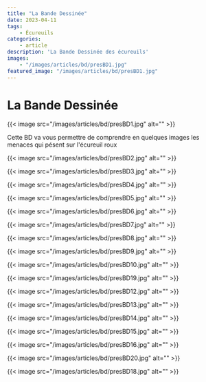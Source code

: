 ```yaml
---
title: "La Bande Dessinée"
date: 2023-04-11
tags: 
    - Écureuils
categories:
    - article
description: 'La Bande Dessinée des écureuils'
images:
    - "/images/articles/bd/presBD1.jpg"
featured_image: "/images/articles/bd/presBD1.jpg"
---
```



# La Bande Dessinée 

{{< image src="/images/articles/bd/presBD1.jpg" alt="" >}} 

Cette BD va vous permettre de comprendre en quelques images les menaces qui pésent sur l'écureuil roux 

{{< image src="/images/articles/bd/presBD2.jpg" alt="" >}} 

{{< image src="/images/articles/bd/presBD3.jpg" alt="" >}} 

{{< image src="/images/articles/bd/presBD4.jpg" alt="" >}} 

{{< image src="/images/articles/bd/presBD5.jpg" alt="" >}} 

{{< image src="/images/articles/bd/presBD6.jpg" alt="" >}} 

{{< image src="/images/articles/bd/presBD7.jpg" alt="" >}} 

{{< image src="/images/articles/bd/presBD8.jpg" alt="" >}} 

{{< image src="/images/articles/bd/presBD9.jpg" alt="" >}} 

{{< image src="/images/articles/bd/presBD10.jpg" alt="" >}} 

{{< image src="/images/articles/bd/presBD19.jpg" alt="" >}} 

{{< image src="/images/articles/bd/presBD12.jpg" alt="" >}} 

{{< image src="/images/articles/bd/presBD13.jpg" alt="" >}} 

{{< image src="/images/articles/bd/presBD14.jpg" alt="" >}} 

{{< image src="/images/articles/bd/presBD15.jpg" alt="" >}} 

{{< image src="/images/articles/bd/presBD16.jpg" alt="" >}} 

{{< image src="/images/articles/bd/presBD20.jpg" alt="" >}} 

{{< image src="/images/articles/bd/presBD18.jpg" alt="" >}} 
